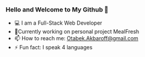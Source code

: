 ### Hello and Welcome to My Github 👋

- :computer: I am a Full-Stack Web Developer
- :mag_right:Currently working on personal project MealFresh
- 📫 How to reach me: Otabek.Akbaroff@gmail.com
- ⚡ Fun fact: I speak 4 languages
